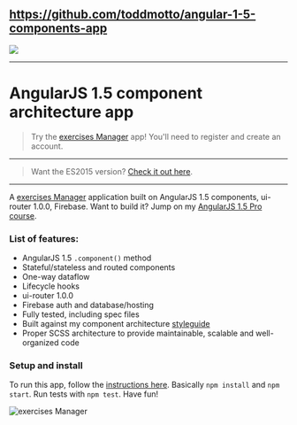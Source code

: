 https://github.com/toddmotto/angular-1-5-components-app
---

<a href="https://ultimateangular.com" target="_blank"><img src="https://ultimateangular.com/assets/img/banners/ua-github.svg"></a>

---

# AngularJS 1.5 component architecture app

> Try the [exercises Manager](https://exercises-manager-e486f.firebaseapp.com) app! You'll need to register and create an account.

---

> Want the ES2015 version? [Check it out here](https://github.com/toddmotto/angular-1-5-components-app/tree/ES2015).

---

A [exercises Manager](https://exercises-manager-e486f.firebaseapp.com) application built on AngularJS 1.5 components, ui-router 1.0.0, Firebase. Want to build it? Jump on my [AngularJS 1.5 Pro course](https://ultimateangular.com).

### List of features:

- AngularJS 1.5 `.component()` method
- Stateful/stateless and routed components
- One-way dataflow
- Lifecycle hooks
- ui-router 1.0.0
- Firebase auth and database/hosting
- Fully tested, including spec files
- Built against my component architecture [styleguide](https://github.com/toddmotto/angular-styleguide)
- Proper SCSS architecture to provide maintainable, scalable and well-organized code

### Setup and install

To run this app, follow the [instructions here](https://github.com/toddmotto/ultimate-angular-master-seed). Basically `npm install` and `npm start`. Run tests with `npm test`. Have fun!

![exercises Manager](https://cloud.githubusercontent.com/assets/1655968/17981372/5907ffb0-6afb-11e6-9bb4-7e223b56e0d4.gif)
